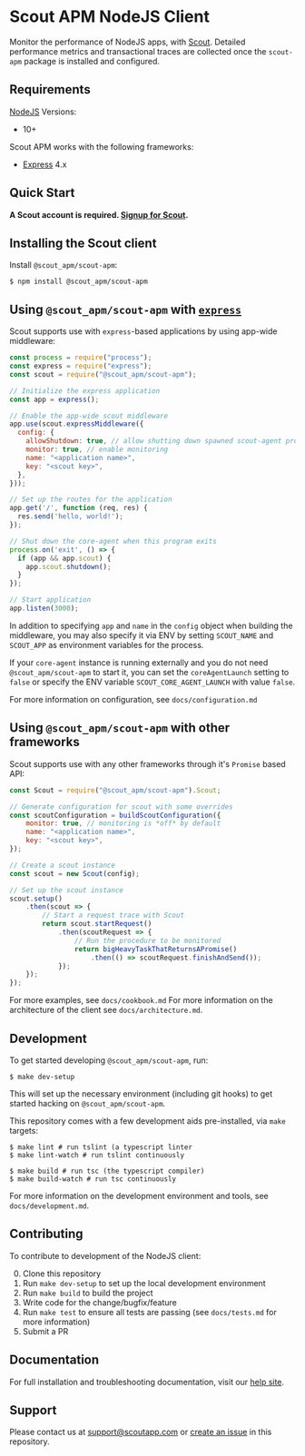 # Scout APM NodeJS Client #

Monitor the performance of NodeJS apps, with [Scout](https://www.scoutapp.com). Detailed performance metrics and transactional traces are collected once the `scout-apm` package is installed and configured.

## Requirements

[NodeJS](https://nodejs.org) Versions:
- 10+

Scout APM works with the following frameworks:
- [Express](https://expressjs.com) 4.x

## Quick Start

__A Scout account is required. [Signup for Scout](https://apm.scoutapp.com/users/sign_up).__

## Installing the Scout client

Install `@scout_apm/scout-apm`:

```shell
$ npm install @scout_apm/scout-apm
```

## Using `@scout_apm/scout-apm` with [`express`](https://expressjs.com/)

Scout supports use with `express`-based applications by using app-wide middleware:

```javascript
const process = require("process");
const express = require("express");
const scout = require("@scout_apm/scout-apm");

// Initialize the express application
const app = express();

// Enable the app-wide scout middleware
app.use(scout.expressMiddleware({
  config: {
    allowShutdown: true, // allow shutting down spawned scout-agent processes from this program
    monitor: true, // enable monitoring
    name: "<application name>",
    key: "<scout key>",
  },
}));

// Set up the routes for the application
app.get('/', function (req, res) {
  res.send('hello, world!');
});

// Shut down the core-agent when this program exits
process.on('exit', () => {
  if (app && app.scout) {
    app.scout.shutdown();
  }
});

// Start application
app.listen(3000);
```

In addition to specifying `app` and `name` in the `config` object when building the middleware, you may also specify it via ENV by setting `SCOUT_NAME` and `SCOUT_APP` as environment variables for the process.

If your `core-agent` instance is running externally and you do not need `@scout_apm/scout-apm` to start it, you can set the `coreAgentLaunch` setting to `false` or specify the ENV variable `SCOUT_CORE_AGENT_LAUNCH` with value `false`.

For more information on configuration, see `docs/configuration.md`

## Using `@scout_apm/scout-apm` with other frameworks ##

Scout supports use with any other frameworks through it's `Promise` based API:

```javascript
const Scout = require("@scout_apm/scout-apm").Scout;

// Generate configuration for scout with some overrides
const scoutConfiguration = buildScoutConfiguration({
    monitor: true, // monitoring is *off* by default
    name: "<application name>",
    key: "<scout key>",
});

// Create a scout instance
const scout = new Scout(config);

// Set up the scout instance
scout.setup()
    .then(scout => {
        // Start a request trace with Scout
        return scout.startRequest()
            .then(scoutRequest => {
                // Run the procedure to be monitored
                return bigHeavyTaskThatReturnsAPromise()
                    .then(() => scoutRequest.finishAndSend());
            });
    });
});
```

For more examples, see `docs/cookbook.md`
For more information on the architecture of the client see `docs/architecture.md`.

## Development

To get started developing `@scout_apm/scout-apm`, run:

```shell
$ make dev-setup
```

This will set up the necessary environment (including git hooks) to get started hacking on `@scout_apm/scout-apm`.

This repository comes with a few development aids pre-installed, via `make` targets:

```
$ make lint # run tslint (a typescript linter
$ make lint-watch # run tslint continuously

$ make build # run tsc (the typescript compiler)
$ make build-watch # run tsc continuously
```

For more information on the development environment and tools, see `docs/development.md`.

## Contributing

To contribute to development of the NodeJS client:

0. Clone this repository
1. Run `make dev-setup` to set up the local development environment
2. Run `make build` to build the project
3. Write code for the change/bugfix/feature
4. Run `make test` to ensure all tests are passing (see `docs/tests.md` for more information)
5. Submit a PR

## Documentation

For full installation and troubleshooting documentation, visit our [help site](http://help.apm.scoutapp.com/#nodejs-client).

## Support

Please contact us at [support@scoutapp.com](mailto://support@scoutapp.com) or [create an issue](https://github.com/scoutapp/scout_apm_node/issues/new) in this repository.
